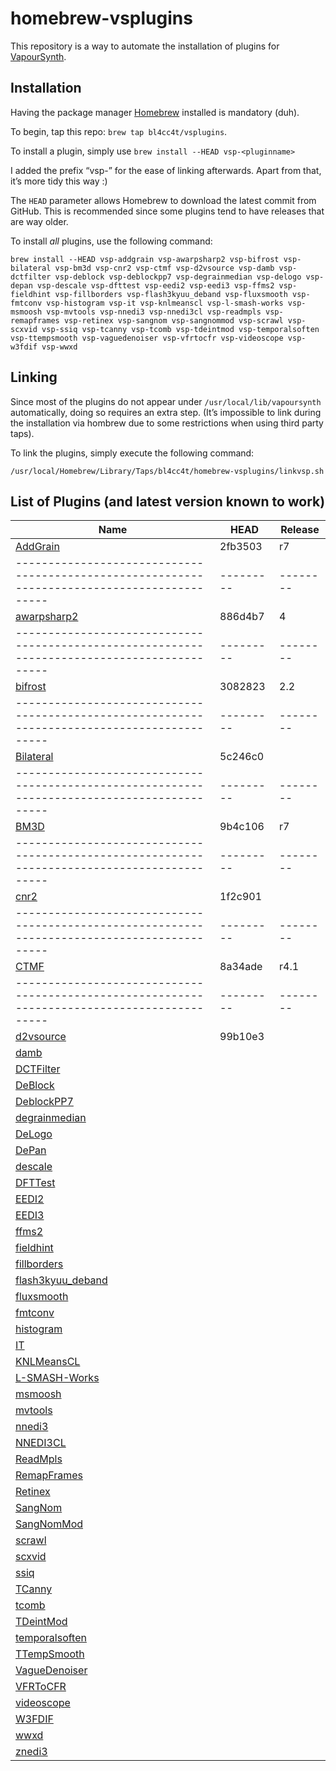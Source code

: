 homebrew-vsplugins
==================

This repository is a way to automate the installation of plugins for [VapourSynth](https://github.com/vapoursynth/vapoursynth).

Installation
------------

Having the package manager [Homebrew](https://brew.sh/) installed is mandatory (duh).

To begin, tap this repo: `brew tap bl4cc4t/vsplugins`.

To install a plugin, simply use `brew install --HEAD vsp-<pluginname>`

I added the prefix “vsp-” for the ease of linking afterwards. Apart from that, it’s more tidy this way :)

The `HEAD` parameter allows Homebrew to download the latest commit from GitHub. This is recommended since some plugins tend to have releases that are way older.

To install *all* plugins, use the following command:
```
brew install --HEAD vsp-addgrain vsp-awarpsharp2 vsp-bifrost vsp-bilateral vsp-bm3d vsp-cnr2 vsp-ctmf vsp-d2vsource vsp-damb vsp-dctfilter vsp-deblock vsp-deblockpp7 vsp-degrainmedian vsp-delogo vsp-depan vsp-descale vsp-dfttest vsp-eedi2 vsp-eedi3 vsp-ffms2 vsp-fieldhint vsp-fillborders vsp-flash3kyuu_deband vsp-fluxsmooth vsp-fmtconv vsp-histogram vsp-it vsp-knlmeanscl vsp-l-smash-works vsp-msmoosh vsp-mvtools vsp-nnedi3 vsp-nnedi3cl vsp-readmpls vsp-remapframes vsp-retinex vsp-sangnom vsp-sangnommod vsp-scrawl vsp-scxvid vsp-ssiq vsp-tcanny vsp-tcomb vsp-tdeintmod vsp-temporalsoften vsp-ttempsmooth vsp-vaguedenoiser vsp-vfrtocfr vsp-videoscope vsp-w3fdif vsp-wwxd
```

Linking
-------

Since most of the plugins do not appear under `/usr/local/lib/vapoursynth` automatically, doing so requires an extra step.
(It’s impossible to link during the installation via hombrew due to some restrictions when using third party taps).

To link the plugins, simply execute the following command:
```
/usr/local/Homebrew/Library/Taps/bl4cc4t/homebrew-vsplugins/linkvsp.sh
```

List of Plugins (and latest version known to work)
--------------------------------------------------

 Name                                                                                       | HEAD    | Release
--------------------------------------------------------------------------------------------|---------|--------
[AddGrain](https://github.com/HomeOfVapourSynthEvolution/VapourSynth-AddGrain)              | 2fb3503 | r7
--------------------------------------------------------------------------------------------|---------|--------
[awarpsharp2](https://github.com/dubhater/vapoursynth-awarpsharp2)                          | 886d4b7 | 4
--------------------------------------------------------------------------------------------|---------|--------
[bifrost](https://github.com/dubhater/vapoursynth-bifrost)                                  | 3082823 | 2.2
--------------------------------------------------------------------------------------------|---------|--------
[Bilateral](https://github.com/HomeOfVapourSynthEvolution/VapourSynth-Bilateral)            | 5c246c0 |
--------------------------------------------------------------------------------------------|---------|--------
[BM3D](https://github.com/HomeOfVapourSynthEvolution/VapourSynth-BM3D)                      | 9b4c106 | r7
--------------------------------------------------------------------------------------------|---------|--------
[cnr2](https://github.com/dubhater/vapoursynth-cnr2)                                        | 1f2c901 |
--------------------------------------------------------------------------------------------|---------|--------
[CTMF](https://github.com/HomeOfVapourSynthEvolution/VapourSynth-CTMF)                      | 8a34ade | r4.1
--------------------------------------------------------------------------------------------|---------|--------
[d2vsource](https://github.com/dwbuiten/d2vsource)                                          | 99b10e3 |
[damb](https://github.com/dubhater/vapoursynth-damb)                                        |  |
[DCTFilter](https://github.com/HomeOfVapourSynthEvolution/VapourSynth-DCTFilter)            |  |
[DeBlock](https://github.com/HomeOfVapourSynthEvolution/VapourSynth-DeBlock)                |  |
[DeblockPP7](https://github.com/HomeOfVapourSynthEvolution/VapourSynth-DeblockPP7)          |  |
[degrainmedian](https://github.com/dubhater/vapoursynth-degrainmedian)                      |  |
[DeLogo](https://github.com/HomeOfVapourSynthEvolution/VapourSynth-DeLogo)                  |  |
[DePan](https://github.com/HomeOfVapourSynthEvolution/VapourSynth-DePan)                    |  |
[descale](https://github.com/Irrational-Encoding-Wizardry/vapoursynth-descale)              |  |
[DFTTest](https://github.com/HomeOfVapourSynthEvolution/VapourSynth-DFTTest)                |  |
[EEDI2](https://github.com/HomeOfVapourSynthEvolution/VapourSynth-EEDI2)                    |  |
[EEDI3](https://github.com/HomeOfVapourSynthEvolution/VapourSynth-EEDI3)                    |  |
[ffms2](https://github.com/FFMS/ffms2)                                                      |  |
[fieldhint](https://github.com/dubhater/vapoursynth-fieldhint)                              |  |
[fillborders](https://github.com/dubhater/vapoursynth-fillborders)                          |  |
[flash3kyuu_deband](https://github.com/SAPikachu/flash3kyuu_deband)                         |  |
[fluxsmooth](https://github.com/dubhater/vapoursynth-fluxsmooth)                            |  |
[fmtconv](https://github.com/EleonoreMizo/fmtconv)                                          |  |
[histogram](https://github.com/dubhater/vapoursynth-histogram)                              |  |
[IT](https://github.com/HomeOfVapourSynthEvolution/VapourSynth-IT)                          |  |
[KNLMeansCL](https://github.com/Khanattila/KNLMeansCL)                                      |  |
[L-SMASH-Works](https://github.com/VFR-maniac/L-SMASH-Works)                                |  |
[msmoosh](https://github.com/dubhater/vapoursynth-msmoosh)                                  |  |
[mvtools](https://github.com/dubhater/vapoursynth-mvtools)                                  |  |
[nnedi3](https://github.com/dubhater/vapoursynth-nnedi3)                                    |  |
[NNEDI3CL](https://github.com/HomeOfVapourSynthEvolution/VapourSynth-NNEDI3CL)              |  |
[ReadMpls](https://github.com/HomeOfVapourSynthEvolution/VapourSynth-ReadMpls)              |  |
[RemapFrames](https://github.com/Irrational-Encoding-Wizardry/Vapoursynth-RemapFrames)      |  |
[Retinex](https://github.com/HomeOfVapourSynthEvolution/VapourSynth-Retinex)                |  |
[SangNom](https://bitbucket.org/James1201/vapoursynth-sangnom)                              |  |
[SangNomMod](https://github.com/HomeOfVapourSynthEvolution/VapourSynth-SangNomMod)          |  |
[scrawl](https://github.com/dubhater/vapoursynth-scrawl)                                    |  |
[scxvid](https://github.com/dubhater/vapoursynth-scxvid)                                    |  |
[ssiq](https://github.com/dubhater/vapoursynth-ssiq)                                        |  |
[TCanny](https://github.com/HomeOfVapourSynthEvolution/VapourSynth-TCanny)                  |  |
[tcomb](https://github.com/dubhater/vapoursynth-tcomb)                                      |  |
[TDeintMod](https://github.com/HomeOfVapourSynthEvolution/VapourSynth-TDeintMod)            |  |
[temporalsoften](https://github.com/dubhater/vapoursynth-temporalsoften)                    |  |
[TTempSmooth](https://github.com/HomeOfVapourSynthEvolution/VapourSynth-TTempSmooth)        |  |
[VagueDenoiser](https://github.com/HomeOfVapourSynthEvolution/VapourSynth-VagueDenoiser)    |  |
[VFRToCFR](https://github.com/Irrational-Encoding-Wizardry/Vapoursynth-VFRToCFR)            |  |
[videoscope](https://github.com/dubhater/vapoursynth-videoscope)                            |  |
[W3FDIF](https://github.com/HomeOfVapourSynthEvolution/VapourSynth-W3FDIF)                  |  |
[wwxd](https://github.com/dubhater/vapoursynth-wwxd)                                        |  |
[znedi3](https://github.com/sekrit-twc/znedi3)                                              |  |
